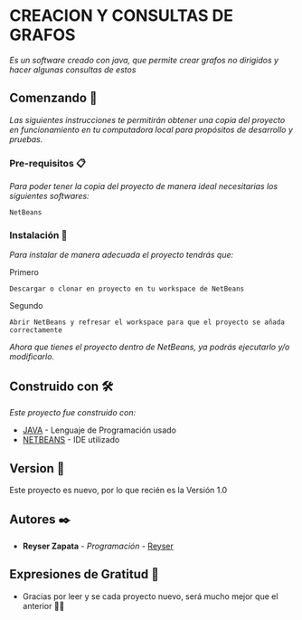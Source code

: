 # CREACION Y CONSULTAS DE GRAFOS

_Es un software creado con java, que permite crear grafos no dirigidos y hacer algunas consultas de estos_

## Comenzando 🚀

_Las siguientes instrucciones te permitirán obtener una copia del proyecto en funcionamiento en tu computadora local para propósitos de desarrollo y pruebas._


### Pre-requisitos 📋

_Para poder tener la copia del proyecto de manera ideal necesitarias los siguientes softwares:_

```
NetBeans
```

### Instalación 🔧

_Para instalar de manera adecuada el proyecto tendrás que:_

Primero

```
Descargar o clonar en proyecto en tu workspace de NetBeans
```

Segundo

```
Abrir NetBeans y refresar el workspace para que el proyecto se añada correctamente
```


_Ahora que tienes el proyecto dentro de NetBeans, ya podrás ejecutarlo y/o modificarlo._

## Construido con 🛠️

_Este proyecto fue construido con:_

* [JAVA](https://www.oracle.com/java/technologies/downloads/#jdk18-windows) - Lenguaje de Programación usado
* [NETBEANS](https://netbeans.apache.org/download/nb14/nb14.html) - IDE utilizado

## Version 📌

Este proyecto es nuevo, por lo que recién es la Versión 1.0

## Autores ✒️

* **Reyser Zapata** - *Programación* - [Reyser](https://github.com/ReyserLyn)

## Expresiones de Gratitud 🎁

* Gracias por leer y se cada proyecto nuevo, será mucho mejor que el anterior 👍🏽
